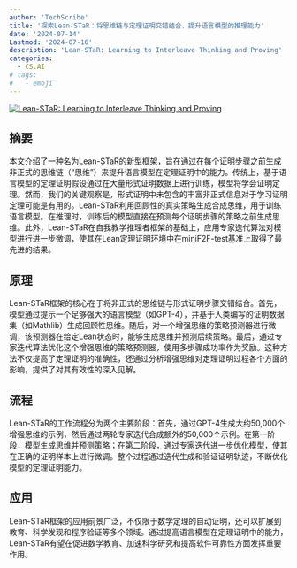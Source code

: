 ```yaml
---
author: 'TechScribe'
title: '探索Lean-STaR：将思维链与定理证明交错结合，提升语言模型的推理能力'
date: '2024-07-14'
Lastmod: '2024-07-16'
description: 'Lean-STaR: Learning to Interleave Thinking and Proving'
categories:
  - CS.AI
# tags:
#   - emoji
---
```


[![Lean-STaR: Learning to Interleave Thinking and Proving](https://arxiv-research-1301205113.cos.ap-guangzhou.myqcloud.com/images/2407.10040v1.pdf_0.jpg)](https://arxiv.org/abs/2407.10040v1)

## 摘要

本文介绍了一种名为Lean-STaR的新型框架，旨在通过在每个证明步骤之前生成非正式的思维链（“思维”）来提升语言模型在定理证明中的能力。传统上，基于语言模型的定理证明假设通过在大量形式证明数据上进行训练，模型将学会证明定理。然而，我们的关键观察是，形式证明中未包含的丰富非正式信息对于学习证明定理可能是有用的。Lean-STaR利用回顾性的真实策略生成合成思维，用于训练语言模型。在推理时，训练后的模型直接在预测每个证明步骤的策略之前生成思维。此外，Lean-STaR在自我教学推理者框架的基础上，应用专家迭代算法对模型进行进一步微调，使其在Lean定理证明环境中在miniF2F-test基准上取得了最先进的结果。<!--more-->

## 原理

Lean-STaR框架的核心在于将非正式的思维链与形式证明步骤交错结合。首先，模型通过提示一个足够强大的语言模型（如GPT-4），并基于人类编写的证明数据集（如Mathlib）生成回顾性思维。随后，对一个增强思维的策略预测器进行微调，该预测器在给定Lean状态时，能够生成思维并预测后续策略。最后，通过专家迭代算法优化这个增强思维的策略预测器，使用多步骤成功率作为奖励。这种方法不仅提高了定理证明的准确性，还通过分析增强思维对定理证明过程各个方面的影响，提供了对其有效性的深入见解。

## 流程

Lean-STaR的工作流程分为两个主要阶段：首先，通过GPT-4生成大约50,000个增强思维的示例，然后通过两轮专家迭代合成额外的50,000个示例。在第一阶段，模型生成思维并预测策略；在第二阶段，通过专家迭代进一步优化模型，使其在正确的证明样本上进行微调。整个过程通过迭代生成和验证证明轨迹，不断优化模型的定理证明能力。

## 应用

Lean-STaR框架的应用前景广泛，不仅限于数学定理的自动证明，还可以扩展到教育、科学发现和程序验证等多个领域。通过提高语言模型在定理证明中的能力，Lean-STaR有望在促进数学教育、加速科学研究和提高软件可靠性方面发挥重要作用。